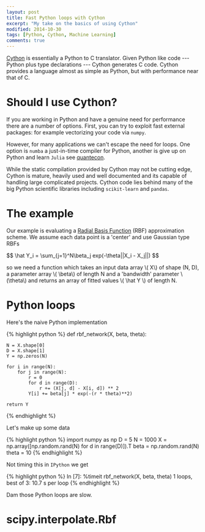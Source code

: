 ```yaml
---
layout: post
title: Fast Python loops with Cython
excerpt: "My take on the basics of using Cython"
modified: 2014-10-30
tags: [Python, Cython, Machine Learning]
comments: true
---
```


[Cython](http://cython.org) is essentially a Python to C translator. Given Python like code ---  Python plus type declarations --- Cython generates C code. Cython provides a language almost as simple as Python, but with performance near that of C.  

# Should I use Cython?

If you are working in Python and have a genuine need for performance there are a number of options. First, you can try to exploit fast external packages: for example vectorizing your code via `numpy`. 

However, for many applications we can't escape the need for loops. One option is `numba` a just-in-time compiler for Python, another is give up on Python and learn `Julia` see [quantecon](http://quant-econ.net/python_or_julia.html).  

While the static compilation provided by Cython may not be cutting edge, Cython is mature, heavily used and well documented and its capable of handling large complicated projects. Cython code lies behind many of the big Python scientific libraries including `scikit-learn` and `pandas`.

# The example

Our example is evaluating a [Radial Basis Function](http://en.wikipedia.org/wiki/Radial_basis_function) (RBF) approximation scheme. We assume each data point is a 'center' and use Gaussian type RBFs

<div>$$  \hat Y_i = \sum_{j=1}^N\beta_j exp(-\theta||X_i - X_j||) $$</div>

so we need a function which takes an input data array \\( X\\) of shape (N, D), a parameter array \\( \beta\\) of length N and a 'bandwidth' parameter \\(\theta\\) and returns an array of fitted values \\(  \hat Y \\) of length N. 

# Python loops

Here's the naive Python implementation

{% highlight python %}
def rbf_network(X, beta, theta):

    N = X.shape[0]
    D = X.shape[1]
    Y = np.zeros(N)

    for i in range(N):
        for j in range(N):
            r = 0
            for d in range(D):
                r += (X[j, d] - X[i, d]) ** 2
            Y[i] += beta[j] * exp(-(r * theta)**2)

    return Y
{% endhighlight %}

Let's make up some data

{% highlight python %}
import numpy as np
D = 5
N = 1000
X = np.array([np.random.rand(N) for d in range(D)]).T
beta = np.random.rand(N)
theta = 10
{% endhighlight %}

Not timing this in `IPython` we get 

{% highlight python %}
In [7]: %timeit rbf_network(X, beta, theta)
1 loops, best of 3: 10.7 s per loop
{% endhighlight %}

Dam those Python loops are slow.

# scipy.interpolate.Rbf
